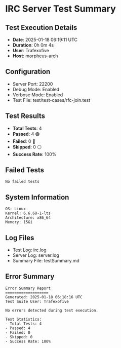 # IRC Server Test Summary
## Test Execution Details

- **Date**: 2025-01-18 06:19:11 UTC
- **Duration**: 0h 0m 4s
- **User**: Trafexofive
- **Host**: morpheus-arch

## Configuration
- Server Port: 22200
- Debug Mode: Enabled
- Verbose Mode: Enabled
- Test File: test/test-cases/rfc-join.test

## Test Results
- **Total Tests**: 4
- **Passed**: 4 🟢
- **Failed**: 0 🔴
- **Skipped**: 0 ⚪
- **Success Rate**: 100%

## Failed Tests
```
No failed tests
```

## System Information
```
OS: Linux
Kernel: 6.6.68-1-lts
Architecture: x86_64
Memory: 15Gi
```

## Log Files
- Test Log: irc.log
- Server Log: server.log
- Summary File: testSummary.md


## Error Summary
```
Error Summary Report
===================
Generated: 2025-01-18 06:18:16 UTC
Test Suite User: Trafexofive

No errors detected during test execution.

Test Statistics:
- Total Tests: 4
- Passed: 4
- Failed: 0
- Skipped: 0
- Success Rate: 100%
```
